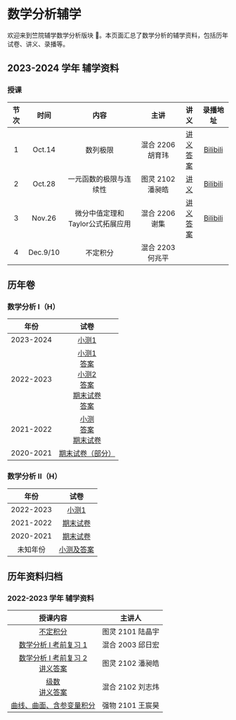 # 数学分析辅学

欢迎来到竺院辅学数学分析版块 🤗。本页面汇总了数学分析的辅学资料，包括历年试卷、讲义、录播等。

## 2023-2024 学年 辅学资料

### 授课

| 节次 |  时间  |          内容          |       主讲       |                                 讲义                                  |                        录播地址                         |
| :--: | :----: | :--------------------: | :--------------: | :-------------------------------------------------------------------: | :-----------------------------------------------------: |
|  1   | Oct.14 |        数列极限        | 混合 2206 胡育玮 |     [讲义](2024/analysis_lecture1_sequence_limits.md)<br />[答案](2024/analysis_lecture1_sequence_limits_answer.pdf)     | [Bilibili](https://www.bilibili.com/video/BV1Qw411c7bM) |
|  2   | Oct.28 | 一元函数的极限与连续性 | 图灵 2102 潘昶皓 | [讲义](2024/analysis_lecture2_function.pdf) | [Bilibili](https://www.bilibili.com/video/BV1BM411D7rJ) |
| 3    | Nov.26 | 微分中值定理和Taylor公式拓展应用 | 混合 2206 谢集 | [讲义](2024/analysis_lecture3.pdf)<br />[答案](2024/analysis_lecture3_answer.pdf) | [Bilibili](https://www.bilibili.com/video/BV1ij411L7NU/) |
| 4    | Dec.9/10 | 不定积分 | 混合 2203 何兆平 | | |

## 历年卷

### 数学分析 I（H）

| 年份 | 试卷 |
| :--: | :--: |
| 2023-2024 | [小测1](analysis1_paper/23test1.pdf) |
| 2022-2023 | [小测1](analysis1_paper/22test1.pdf) <br /> [答案](analysis1_paper/22test1_answer.md)<br />[小测2](analysis1_paper/22test2.pdf) <br /> [答案](analysis1_paper/22test2_answer.pdf) <br />[期末试卷](analysis1_paper/22exam.pdf) <br /> [答案](analysis1_paper/22exam_answer.pdf)|
| 2021-2022 | [小测](analysis1_paper/21test.pdf) <br /> [答案](analysis1_paper/21test_answer.pdf)<br />[期末试卷](analysis1_paper/21exam.pdf) | [答案](analysis1_paper/21exam_answer.pdf) |
| 2020-2021 | [期末试卷（部分）](analysis1_paper/20exam.pdf) |

### 数学分析 II（H）

| 年份 | 试卷 |
| :--: | :--: |
| 2022-2023 | [小测1](analysis2_paper/22test1.pdf) | [答案](analysis2_paper/22test1_answer.pdf)<br />[小测2](analysis2_paper/22test2.pdf) | [答案](analysis2_paper/22test2_answer.pdf)<br />[期末试卷](analysis2_paper/22exam.pdf) | [答案](analysis2_paper/22exam_answer.pdf) |
| 2021-2022 | [期末试卷](analysis2_paper/21exam.pdf) | [答案](analysis2_paper/21exam_answer.pdf) |
| 2020-2021 | [期末试卷](analysis2_paper/20exam.pdf) |
| 未知年份 | [小测及答案](analysis2_paper/unknow_test_answer.pdf) |


## 历年资料归档

### 2022-2023 学年 辅学资料

|                                                授课内容                                                |      主讲人      |
| :----------------------------------------------------------------------------------------------------: | :--------------: |
|                                [不定积分](2023/indefinite_integral.pdf)                                | 图灵 2101 陆晶宇 |
|                          [数学分析 I 考前复习 1](2023/analysis1_review1.pdf)                           | 混合 2003 邱日宏 |
| [数学分析 I 考前复习 2](2023/analysis1_review2.pdf) <br> [讲义答案](2023/analysis1_review2_answer.pdf) | 图灵 2102 潘昶皓 |
|                    [级数](2023/series.pdf) <br> [讲义答案](2023/series_answer.pdf)                     | 混合 2102 刘志炜 |
|                     [曲线、曲面、含参变量积分](2023/curves_surfaces_integrals.pdf)                     | 强物 2101 王宸昊 |
